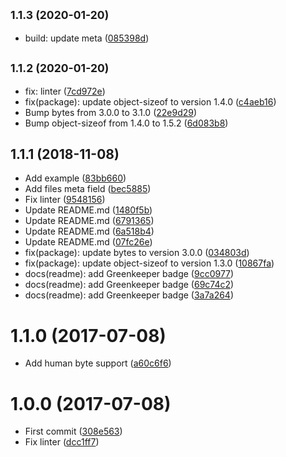 ## <small>1.1.3 (2020-01-20)</small>

* build: update meta ([085398d](https://github.com/kikobeats/lru-ram/commit/085398d))



## <small>1.1.2 (2020-01-20)</small>

* fix: linter ([7cd972e](https://github.com/kikobeats/lru-ram/commit/7cd972e))
* fix(package): update object-sizeof to version 1.4.0 ([c4aeb16](https://github.com/kikobeats/lru-ram/commit/c4aeb16))
* Bump bytes from 3.0.0 to 3.1.0 ([22e9d29](https://github.com/kikobeats/lru-ram/commit/22e9d29))
* Bump object-sizeof from 1.4.0 to 1.5.2 ([6d083b8](https://github.com/kikobeats/lru-ram/commit/6d083b8))



<a name="1.1.1"></a>
## 1.1.1 (2018-11-08)

* Add example ([83bb660](https://github.com/kikobeats/lru-ram/commit/83bb660))
* Add files meta field ([bec5885](https://github.com/kikobeats/lru-ram/commit/bec5885))
* Fix linter ([9548156](https://github.com/kikobeats/lru-ram/commit/9548156))
* Update README.md ([1480f5b](https://github.com/kikobeats/lru-ram/commit/1480f5b))
* Update README.md ([6791365](https://github.com/kikobeats/lru-ram/commit/6791365))
* Update README.md ([6a518b4](https://github.com/kikobeats/lru-ram/commit/6a518b4))
* Update README.md ([07fc26e](https://github.com/kikobeats/lru-ram/commit/07fc26e))
* fix(package): update bytes to version 3.0.0 ([034803d](https://github.com/kikobeats/lru-ram/commit/034803d))
* fix(package): update object-sizeof to version 1.3.0 ([10867fa](https://github.com/kikobeats/lru-ram/commit/10867fa))
* docs(readme): add Greenkeeper badge ([9cc0977](https://github.com/kikobeats/lru-ram/commit/9cc0977))
* docs(readme): add Greenkeeper badge ([69c74c2](https://github.com/kikobeats/lru-ram/commit/69c74c2))
* docs(readme): add Greenkeeper badge ([3a7a264](https://github.com/kikobeats/lru-ram/commit/3a7a264))



<a name="1.1.0"></a>
# 1.1.0 (2017-07-08)

* Add human byte support ([a60c6f6](https://github.com/kikobeats/lru-ram/commit/a60c6f6))



<a name="1.0.0"></a>
# 1.0.0 (2017-07-08)

* First commit ([308e563](https://github.com/kikobeats/lru-ram/commit/308e563))
* Fix linter ([dcc1ff7](https://github.com/kikobeats/lru-ram/commit/dcc1ff7))



